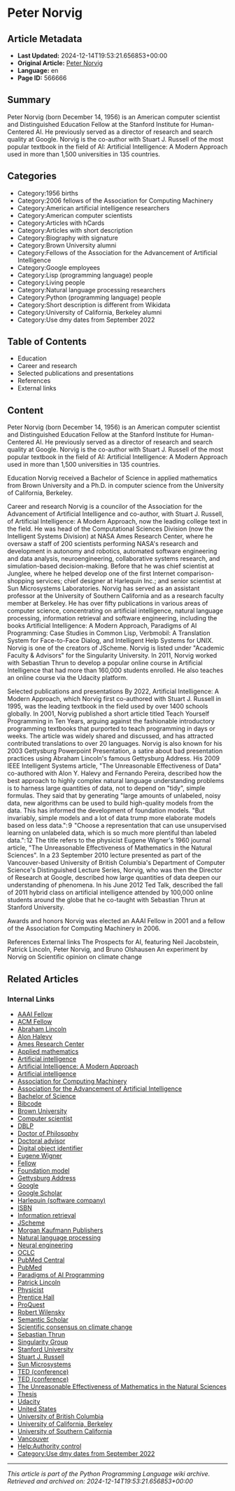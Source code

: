 # Peter Norvig

## Article Metadata

- **Last Updated:** 2024-12-14T19:53:21.656853+00:00
- **Original Article:** [Peter Norvig](https://en.wikipedia.org/wiki/Peter_Norvig)
- **Language:** en
- **Page ID:** 566666

## Summary

Peter Norvig (born December 14, 1956) is an American computer scientist and Distinguished Education Fellow at the Stanford Institute for Human-Centered AI. He previously served as a director of research and search quality at Google. Norvig is the co-author with Stuart J. Russell of the most popular textbook in the field of AI: Artificial Intelligence: A Modern Approach used in more than 1,500 universities in 135 countries.

## Categories

- Category:1956 births
- Category:2006 fellows of the Association for Computing Machinery
- Category:American artificial intelligence researchers
- Category:American computer scientists
- Category:Articles with hCards
- Category:Articles with short description
- Category:Biography with signature
- Category:Brown University alumni
- Category:Fellows of the Association for the Advancement of Artificial Intelligence
- Category:Google employees
- Category:Lisp (programming language) people
- Category:Living people
- Category:Natural language processing researchers
- Category:Python (programming language) people
- Category:Short description is different from Wikidata
- Category:University of California, Berkeley alumni
- Category:Use dmy dates from September 2022

## Table of Contents

- Education
- Career and research
- Selected publications and presentations
- References
- External links

## Content

Peter Norvig (born December 14, 1956) is an American computer scientist and Distinguished Education Fellow at the Stanford Institute for Human-Centered AI. He previously served as a director of research and search quality at Google. Norvig is the co-author with Stuart J. Russell of the most popular textbook in the field of AI: Artificial Intelligence: A Modern Approach used in more than 1,500 universities in 135 countries.

Education
Norvig received a Bachelor of Science in applied mathematics from Brown University and a Ph.D. in computer science from the University of California, Berkeley.

Career and research
Norvig is a councilor of the Association for the Advancement of Artificial Intelligence and co-author, with Stuart J. Russell, of Artificial Intelligence: A Modern Approach, now the leading college text in the field. He was head of the Computational Sciences Division (now the Intelligent Systems Division) at NASA Ames Research Center, where he oversaw a staff of 200 scientists performing NASA's research and development in autonomy and robotics, automated software engineering and data analysis, neuroengineering, collaborative systems research, and simulation-based decision-making. Before that he was chief scientist at Junglee, where he helped develop one of the first Internet comparison-shopping services; chief designer at Harlequin Inc.; and senior scientist at Sun Microsystems Laboratories.
Norvig has served as an assistant professor at the University of Southern California and as a research faculty member at Berkeley. He has over fifty publications in various areas of computer science, concentrating on artificial intelligence, natural language processing, information retrieval and software engineering, including the books Artificial Intelligence: A Modern Approach, Paradigms of AI Programming: Case Studies in Common Lisp, Verbmobil: A Translation System for Face-to-Face Dialog, and Intelligent Help Systems for UNIX.
Norvig is one of the creators of JScheme. Norvig is listed under "Academic Faculty & Advisors" for the Singularity University. In 2011, Norvig worked with Sebastian Thrun to develop a popular online course in Artificial Intelligence that had more than 160,000 students enrolled. He also teaches an online course via the Udacity platform.

Selected publications and presentations
By 2022, Artificial Intelligence: A Modern Approach, which Norvig first co-authored with Stuart J. Russell in 1995, was the leading textbook in the field used by over 1400 schools globally.
In 2001, Norvig published a short article titled Teach Yourself Programming in Ten Years, arguing against the fashionable introductory programming textbooks that purported to teach programming in days or weeks.  The article was widely shared and discussed, and has attracted contributed translations to over 20 languages.
Norvig is also known for his 2003 Gettysburg Powerpoint Presentation, a satire about bad presentation practices using Abraham Lincoln's famous Gettysburg Address.
His 2009 IEEE Intelligent Systems article, "The Unreasonable Effectiveness of Data" co-authored with Alon Y. Halevy and  Fernando Pereira, described how the best approach to highly complex natural language understanding problems is to harness large quantities of data, not to depend on "tidy", simple formulas. They said that by generating "large amounts of unlabeled, noisy data, new algorithms can be used to build high-quality models from the data. This has informed the development of foundation models. "But invariably, simple models and a lot of data trump more elaborate models based on less data.": 9  "Choose a representation that can use unsupervised learning on unlabeled data, which is so much more plentiful than labeled data.": 12  The title refers to the physicist Eugene Wigner's 1960 journal article, "The Unreasonable Effectiveness of Mathematics in the Natural Sciences".
In a 23 September 2010 lecture presented as part of the Vancouver-based University of British Columbia's Department of Computer Science's Distinguished Lecture Series, Norvig, who was then the Director of Research at Google, described how large quantities of data deepen our understanding of phenomena.
In his June 2012 Ted Talk, described the fall of 2011 hybrid class on artificial intelligence attended by 100,000 online students around the globe that he co-taught with Sebastian Thrun at Stanford University.

Awards and honors
Norvig was elected an AAAI Fellow in 2001 and a fellow of the Association for Computing Machinery in 2006.

References
External links
The Prospects for AI, featuring Neil Jacobstein, Patrick Lincoln, Peter Norvig, and Bruno Olshausen
An experiment by Norvig on Scientific opinion on climate change

## Related Articles

### Internal Links

- [AAAI Fellow](https://en.wikipedia.org/wiki/AAAI_Fellow)
- [ACM Fellow](https://en.wikipedia.org/wiki/ACM_Fellow)
- [Abraham Lincoln](https://en.wikipedia.org/wiki/Abraham_Lincoln)
- [Alon Halevy](https://en.wikipedia.org/wiki/Alon_Halevy)
- [Ames Research Center](https://en.wikipedia.org/wiki/Ames_Research_Center)
- [Applied mathematics](https://en.wikipedia.org/wiki/Applied_mathematics)
- [Artificial intelligence](https://en.wikipedia.org/wiki/Artificial_intelligence)
- [Artificial Intelligence: A Modern Approach](https://en.wikipedia.org/wiki/Artificial_Intelligence:_A_Modern_Approach)
- [Artificial intelligence](https://en.wikipedia.org/wiki/Artificial_intelligence)
- [Association for Computing Machinery](https://en.wikipedia.org/wiki/Association_for_Computing_Machinery)
- [Association for the Advancement of Artificial Intelligence](https://en.wikipedia.org/wiki/Association_for_the_Advancement_of_Artificial_Intelligence)
- [Bachelor of Science](https://en.wikipedia.org/wiki/Bachelor_of_Science)
- [Bibcode](https://en.wikipedia.org/wiki/Bibcode)
- [Brown University](https://en.wikipedia.org/wiki/Brown_University)
- [Computer scientist](https://en.wikipedia.org/wiki/Computer_scientist)
- [DBLP](https://en.wikipedia.org/wiki/DBLP)
- [Doctor of Philosophy](https://en.wikipedia.org/wiki/Doctor_of_Philosophy)
- [Doctoral advisor](https://en.wikipedia.org/wiki/Doctoral_advisor)
- [Digital object identifier](https://en.wikipedia.org/wiki/Digital_object_identifier)
- [Eugene Wigner](https://en.wikipedia.org/wiki/Eugene_Wigner)
- [Fellow](https://en.wikipedia.org/wiki/Fellow)
- [Foundation model](https://en.wikipedia.org/wiki/Foundation_model)
- [Gettysburg Address](https://en.wikipedia.org/wiki/Gettysburg_Address)
- [Google](https://en.wikipedia.org/wiki/Google)
- [Google Scholar](https://en.wikipedia.org/wiki/Google_Scholar)
- [Harlequin (software company)](https://en.wikipedia.org/wiki/Harlequin_(software_company))
- [ISBN](https://en.wikipedia.org/wiki/ISBN)
- [Information retrieval](https://en.wikipedia.org/wiki/Information_retrieval)
- [JScheme](https://en.wikipedia.org/wiki/JScheme)
- [Morgan Kaufmann Publishers](https://en.wikipedia.org/wiki/Morgan_Kaufmann_Publishers)
- [Natural language processing](https://en.wikipedia.org/wiki/Natural_language_processing)
- [Neural engineering](https://en.wikipedia.org/wiki/Neural_engineering)
- [OCLC](https://en.wikipedia.org/wiki/OCLC)
- [PubMed Central](https://en.wikipedia.org/wiki/PubMed_Central)
- [PubMed](https://en.wikipedia.org/wiki/PubMed)
- [Paradigms of AI Programming](https://en.wikipedia.org/wiki/Paradigms_of_AI_Programming)
- [Patrick Lincoln](https://en.wikipedia.org/wiki/Patrick_Lincoln)
- [Physicist](https://en.wikipedia.org/wiki/Physicist)
- [Prentice Hall](https://en.wikipedia.org/wiki/Prentice_Hall)
- [ProQuest](https://en.wikipedia.org/wiki/ProQuest)
- [Robert Wilensky](https://en.wikipedia.org/wiki/Robert_Wilensky)
- [Semantic Scholar](https://en.wikipedia.org/wiki/Semantic_Scholar)
- [Scientific consensus on climate change](https://en.wikipedia.org/wiki/Scientific_consensus_on_climate_change)
- [Sebastian Thrun](https://en.wikipedia.org/wiki/Sebastian_Thrun)
- [Singularity Group](https://en.wikipedia.org/wiki/Singularity_Group)
- [Stanford University](https://en.wikipedia.org/wiki/Stanford_University)
- [Stuart J. Russell](https://en.wikipedia.org/wiki/Stuart_J._Russell)
- [Sun Microsystems](https://en.wikipedia.org/wiki/Sun_Microsystems)
- [TED (conference)](https://en.wikipedia.org/wiki/TED_(conference))
- [TED (conference)](https://en.wikipedia.org/wiki/TED_(conference))
- [The Unreasonable Effectiveness of Mathematics in the Natural Sciences](https://en.wikipedia.org/wiki/The_Unreasonable_Effectiveness_of_Mathematics_in_the_Natural_Sciences)
- [Thesis](https://en.wikipedia.org/wiki/Thesis)
- [Udacity](https://en.wikipedia.org/wiki/Udacity)
- [United States](https://en.wikipedia.org/wiki/United_States)
- [University of British Columbia](https://en.wikipedia.org/wiki/University_of_British_Columbia)
- [University of California, Berkeley](https://en.wikipedia.org/wiki/University_of_California,_Berkeley)
- [University of Southern California](https://en.wikipedia.org/wiki/University_of_Southern_California)
- [Vancouver](https://en.wikipedia.org/wiki/Vancouver)
- [Help:Authority control](https://en.wikipedia.org/wiki/Help:Authority_control)
- [Category:Use dmy dates from September 2022](https://en.wikipedia.org/wiki/Category:Use_dmy_dates_from_September_2022)

---
_This article is part of the Python Programming Language wiki archive._
_Retrieved and archived on: 2024-12-14T19:53:21.656853+00:00_